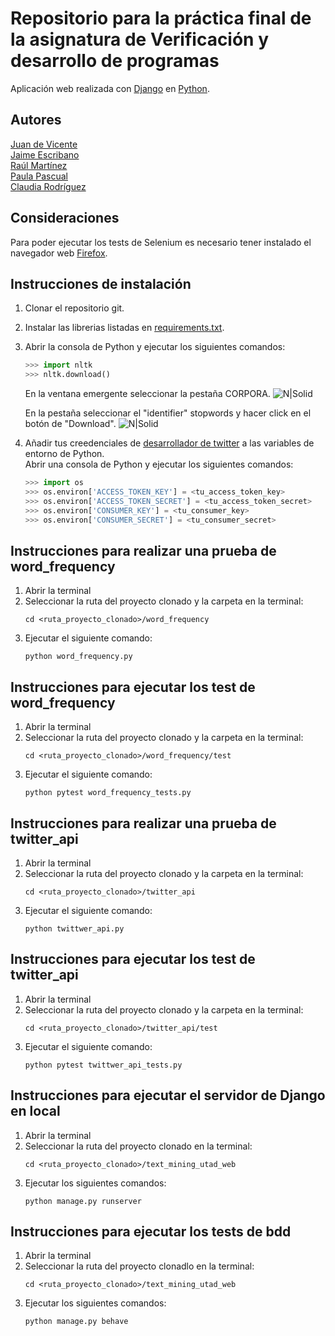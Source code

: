 # Repositorio para la práctica final de la asignatura de Verificación y desarrollo de programas
Aplicación web realizada con [Django](https://www.djangoproject.com/) en [Python](https://www.python.org/).
## Autores
[Juan de Vicente](https://github.com/juanDeVicente)<br>
[Jaime Escribano](https://github.com/JaimeEscribano)<br>
[Raúl Martínez](https://github.com/Ayato27)<br>
[Paula Pascual](https://github.com/PaulaPascual)<br>
[Claudia Rodríguez](https://github.com/ClaudiaRodriguezM)<br>
## Consideraciones
Para poder ejecutar los tests de Selenium es necesario tener instalado el navegador web [Firefox](https://www.mozilla.org/firefox/new/).
## Instrucciones de instalación
1. Clonar el repositorio git.
2. Instalar las librerias listadas en [requirements.txt](https://github.com/juanDeVicente/get_last_50_tweets/blob/master/requirements.txt).
3. Abrir la consola de Python y ejecutar los siguientes comandos:
    ```python
    >>> import nltk
    >>> nltk.download()
    ```
    En la ventana emergente seleccionar la pestaña CORPORA.
    ![N|Solid](https://jantoniomora.files.wordpress.com/2017/08/screenshot-43.png)
    
    En la pestaña seleccionar el "identifier" stopwords y hacer click en el botón de "Download".
    ![N|Solid](https://jantoniomora.files.wordpress.com/2017/08/screenshot-44.png)
4. Añadir tus creedenciales de [desarrollador de twitter](https://developer.twitter.com/en/apply-for-access) a las variables de entorno de Python.<br>
    Abrir una consola de Python y ejecutar los siguientes comandos:
    ```python
    >>> import os
    >>> os.environ['ACCESS_TOKEN_KEY'] = <tu_access_token_key> 
    >>> os.environ['ACCESS_TOKEN_SECRET'] = <tu_access_token_secret> 
    >>> os.environ['CONSUMER_KEY'] = <tu_consumer_key>
    >>> os.environ['CONSUMER_SECRET'] = <tu_consumer_secret>
    ```
## Instrucciones para realizar una prueba de word_frequency
1. Abrir la terminal
2. Seleccionar la ruta del proyecto clonado y la carpeta en la terminal:
    ```
    cd <ruta_proyecto_clonado>/word_frequency
    ```
3. Ejecutar el siguiente comando:
    ```
    python word_frequency.py
    ```
    
## Instrucciones para ejecutar los test de word_frequency
1. Abrir la terminal
2. Seleccionar la ruta del proyecto clonado y la carpeta en la terminal:
    ```
    cd <ruta_proyecto_clonado>/word_frequency/test
    ```
3. Ejecutar el siguiente comando:
    ```
    python pytest word_frequency_tests.py
    ```
    
## Instrucciones para realizar una prueba de twitter_api
1. Abrir la terminal
2. Seleccionar la ruta del proyecto clonado y la carpeta en la terminal:
    ```
    cd <ruta_proyecto_clonado>/twitter_api
    ```
3. Ejecutar el siguiente comando:
    ```
    python twittwer_api.py
    ```
    
## Instrucciones para ejecutar los test de twitter_api
1. Abrir la terminal
2. Seleccionar la ruta del proyecto clonado y la carpeta en la terminal:
    ```
    cd <ruta_proyecto_clonado>/twitter_api/test
    ```
3. Ejecutar el siguiente comando:
    ```
    python pytest twittwer_api_tests.py
    ```
    
## Instrucciones para ejecutar el servidor de Django en local
1. Abrir la terminal
2. Seleccionar la ruta del proyecto clonado en la terminal:
    ```
    cd <ruta_proyecto_clonado>/text_mining_utad_web
    ```
3. Ejecutar los siguientes comandos:
    ```
    python manage.py runserver
    ```
## Instrucciones para ejecutar los tests de bdd
1. Abrir la terminal
2. Seleccionar la ruta del proyecto clonadlo en la terminal:
    ```
    cd <ruta_proyecto_clonado>/text_mining_utad_web
    ```
3. Ejecutar los siguientes comandos:
    ```
    python manage.py behave
    ```
